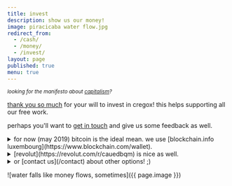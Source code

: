 ```yaml
---
title: invest
description: show us our money!
image: piracicaba water flow.jpg
redirect_from:
  - /cash/
  - /money/
  - /invest/
layout: page
published: true
menu: true
---
```


<small>*looking for the manifesto about [capitalism](/capitalism)?*</small>

[thank you so much](/thanks) for your will to invest in cregox! this helps supporting all our free work.

perhaps you'll want to [get in touch](/contact) and give us some feedback as well.

<details>
  <summary markdown="span">for now (may 2019) bitcoin is the ideal mean. we use [blockchain.info luxembourg](https://www.blockchain.com/wallet).</summary>
  
  ![blockchain](blockchain.info wallet 1Jsw4dEcD4H9MCh6kKdYPz9cpKjyBNgpFT.png)
  
  <small>1Jsw4dEcD4H9MCh6kKdYPz9cpKjyBNgpFT</small>
  
  [how to use bitcoin?](https://bitcoin.org/en/getting-started)
</details>

<details>
  <summary markdown="span">[revolut](https://revolut.com/r/cauedbqm) is nice as well.</summary>
  
  send money to [contact](/contact): <b>+1 732 7377346</b> or <b>caue.rego@gmail.com</b>
  
  [why (and what is) revolut?](https://char.gd/blog/2018/the-best-of-europes-startup-banks-compared)
</details>

<details>
  <summary markdown="span">or [contact us](/contact) about other options! ;)</summary>
  
  i'm positive we can find a good option for both. we take even paper money, coins or paypal, depending on each situation.
  
  <small>[paypal](https://www.paypal.me/cauerego) is a last resort because it works very well for small quantities but, it's just not that reliable.</small>
</details>

![water falls like money flows, sometimes]({{ page.image }})
